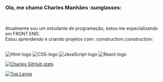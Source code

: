 <h3>Ola, me chamo Charles Manhães :sunglasses:</h3>
<br>
<p>
  Atualmente sou um estudante de programação, estou me especializando em FRONT END.
<br>Estou aprendendo e criando projetos com: :construction::construction:
<br>
</p>
<br>
<img src="https://img.shields.io/badge/HTML5-E34F26?style=for-the-badge&logo=html5&logoColor=white" alt="Html-logo" /> 
<img src="https://img.shields.io/badge/CSS3-1572B6?style=for-the-badge&logo=css3&logoColor=white" alt="CSS-logo"/>
<img src=https://img.shields.io/badge/JavaScript-323330?style=for-the-badge&logo=javascript&logoColor=F7DF1E alt="JavaScript-logo"/>
<img src="https://img.shields.io/badge/React_Native-20232A?style=for-the-badge&logo=react&logoColor=61DAFB" alt="React-logo" />
<br>


[![Charles GitHub stats](https://github-readme-stats.vercel.app/api?username=csmanhaes86)](https://github.com/anuraghazra/github-readme-stats)

[![Top Langs](https://github-readme-stats.vercel.app/api/top-langs/?username=csmanhaes86)](https://github.com/anuraghazra/github-readme-stats)
